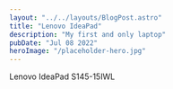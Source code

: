 ```yaml
---
layout: "../../layouts/BlogPost.astro"
title: "Lenovo IdeaPad"
description: "My first and only laptop"
pubDate: "Jul 08 2022"
heroImage: "/placeholder-hero.jpg"
---
```

Lenovo IdeaPad S145-15IWL 

